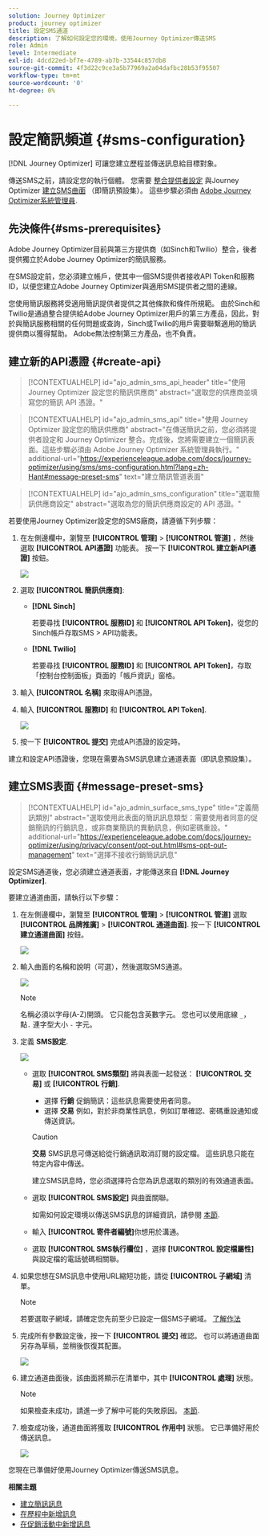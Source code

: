 ```yaml
---
solution: Journey Optimizer
product: journey optimizer
title: 設定SMS通道
description: 了解如何設定您的環境，使用Journey Optimizer傳送SMS
role: Admin
level: Intermediate
exl-id: 4dcd22ed-bf7e-4789-ab7b-33544c857db8
source-git-commit: 4f3d22c9ce3a5b77969a2a04dafbc28b53f95507
workflow-type: tm+mt
source-wordcount: '0'
ht-degree: 0%

---
```


# 設定簡訊頻道 {#sms-configuration}

[!DNL Journey Optimizer] 可讓您建立歷程並傳送訊息給目標對象。

傳送SMS之前，請設定您的執行個體。 您需要 [整合提供者設定](#create-api) 與Journey Optimizer [建立SMS曲面](#message-preset-sms) （即簡訊預設集）。 這些步驟必須由 [Adobe Journey Optimizer系統管理員](../start/path/administrator.md).

## 先決條件{#sms-prerequisites}

Adobe Journey Optimizer目前與第三方提供商（如Sinch和Twilio）整合，後者提供獨立於Adobe Journey Optimizer的簡訊服務。

在SMS設定前，您必須建立帳戶，使其中一個SMS提供者接收API Token和服務ID，以便您建立Adobe Journey Optimizer與適用SMS提供者之間的連線。

您使用簡訊服務將受適用簡訊提供者提供之其他條款和條件所規範。 由於Sinch和Twilio是通過整合提供給Adobe Journey Optimizer用戶的第三方產品，因此，對於與簡訊服務相關的任何問題或查詢，Sinch或Twilio的用戶需要聯繫適用的簡訊提供商以獲得幫助。 Adobe無法控制第三方產品，也不負責。


## 建立新的API憑證 {#create-api}

>[!CONTEXTUALHELP]
>id="ajo_admin_sms_api_header"
>title="使用 Journey Optimizer 設定您的簡訊供應商"
>abstract="選取您的供應商並填寫您的簡訊 API 憑證。"

>[!CONTEXTUALHELP]
>id="ajo_admin_sms_api"
>title="使用 Journey Optimizer 設定您的簡訊供應商"
>abstract="在傳送簡訊之前，您必須將提供者設定和 Journey Optimizer 整合。完成後，您將需要建立一個簡訊表面。這些步驟必須由 Adobe Journey Optimizer 系統管理員執行。"
>additional-url="https://experienceleague.adobe.com/docs/journey-optimizer/using/sms/sms-configuration.html?lang=zh-Hant#message-preset-sms" text="建立簡訊管道表面"

>[!CONTEXTUALHELP]
>id="ajo_admin_sms_configuration"
>title="選取簡訊供應商設定"
>abstract="選取為您的簡訊供應商設定的 API 憑證。"

若要使用Journey Optimizer設定您的SMS廠商，請遵循下列步驟：

1. 在左側邊欄中，瀏覽至 **[!UICONTROL 管理]** > **[!UICONTROL 管道]** ，然後選取 **[!UICONTROL API憑證]** 功能表。 按一下 **[!UICONTROL 建立新API憑證]** 按鈕。

   ![](assets/sms_6.png)

1. 選取 **[!UICONTROL 簡訊供應商]**:

   * **[!DNL Sinch]**

      若要尋找 **[!UICONTROL 服務ID]** 和 **[!UICONTROL API Token]**，從您的Sinch帳戶存取SMS > API功能表。

   * **[!DNL Twilio]**

      若要尋找 **[!UICONTROL 服務ID]** 和 **[!UICONTROL API Token]**，存取「控制台控制面板」頁面的「帳戶資訊」窗格。


1. 輸入 **[!UICONTROL 名稱]** 來取得API憑證。

1. 輸入 **[!UICONTROL 服務ID]** 和 **[!UICONTROL API Token]**.

   ![](assets/sms_7.png)

1. 按一下 **[!UICONTROL 提交]** 完成API憑證的設定時。

建立和設定API憑證後，您現在需要為SMS訊息建立通道表面（即訊息預設集）。

## 建立SMS表面 {#message-preset-sms}

>[!CONTEXTUALHELP]
>id="ajo_admin_surface_sms_type"
>title="定義簡訊類別"
>abstract="選取使用此表面的簡訊訊息類型：需要使用者同意的促銷簡訊的行銷訊息，或非商業簡訊的異動訊息，例如密碼重設。"
>additional-url="https://experienceleague.adobe.com/docs/journey-optimizer/using/privacy/consent/opt-out.html#sms-opt-out-management" text="選擇不接收行銷簡訊訊息"

設定SMS通道後，您必須建立通道表面，才能傳送來自 **[!DNL Journey Optimizer]**.

要建立通道曲面，請執行以下步驟：

1. 在左側邊欄中，瀏覽至 **[!UICONTROL 管理]** > **[!UICONTROL 管道]** 選取 **[!UICONTROL 品牌推廣]** > **[!UICONTROL 通道曲面]**. 按一下 **[!UICONTROL 建立通道曲面]** 按鈕。

   ![](assets/preset-create.png)

1. 輸入曲面的名稱和說明（可選），然後選取SMS通道。

   ![](assets/sms_preset.png)

   >[!NOTE]
   >
   > 名稱必須以字母(A-Z)開頭。 它只能包含英數字元。 您也可以使用底線 `_`，點`.` 連字型大小 `-` 字元。

1. 定義 **SMS設定**.

   ![](assets/preset-sms.png)

   * 選取 **[!UICONTROL SMS類型]** 將與表面一起發送： **[!UICONTROL 交易]** 或 **[!UICONTROL 行銷]**.

      * 選擇 **行銷** 促銷簡訊：這些訊息需要使用者同意。
      * 選擇 **交易** 例如，對於非商業性訊息，例如訂單確認、密碼重設通知或傳送資訊。

      >[!CAUTION]
      >
      >**交易** SMS訊息可傳送給從行銷通訊取消訂閱的設定檔。 這些訊息只能在特定內容中傳送。

      建立SMS訊息時，您必須選擇符合您為訊息選取的類別的有效通道表面。

   * 選取 **[!UICONTROL SMS設定]** 與曲面關聯。

      如需如何設定環境以傳送SMS訊息的詳細資訊，請參閱 [本節](#create-api).

   * 輸入 **[!UICONTROL 寄件者編號]** &#x200B;你想用於溝通。

   * 選取 **[!UICONTROL SMS執行欄位]** ，選擇 **[!UICONTROL 設定檔屬性]** 與設定檔的電話號碼相關聯。


1. 如果您想在SMS訊息中使用URL縮短功能，請從 **[!UICONTROL 子網域]** 清單。

   >[!NOTE]
   >
   >若要選取子網域，請確定您先前至少已設定一個SMS子網域。 [了解作法](sms-subdomains.md)

1. 完成所有參數設定後，按一下 **[!UICONTROL 提交]** 確認。 也可以將通道曲面另存為草稿，並稍後恢復其配置。

   ![](assets/sms_preset_2.png)

1. 建立通道曲面後，該曲面將顯示在清單中，其中 **[!UICONTROL 處理]** 狀態。

   >[!NOTE]
   >
   >如果檢查未成功，請進一步了解中可能的失敗原因。 [本節](#monitor-channel-surfaces).

1. 檢查成功後，通道曲面將獲取 **[!UICONTROL 作用中]** 狀態。 它已準備好用於傳送訊息。

   ![](assets/preset-active.png)

您現在已準備好使用Journey Optimizer傳送SMS訊息。

**相關主題**

* [建立簡訊訊息](create-sms.md)
* [在歷程中新增訊息](../building-journeys/journeys-message.md)
* [在促銷活動中新增訊息](../campaigns/create-campaign.md)

